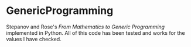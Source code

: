 # GenericProgramming
Stepanov and Rose's _From Mathematics to Generic Programming_ implemented in Python. All of this code has been tested and works for the values I have checked.
